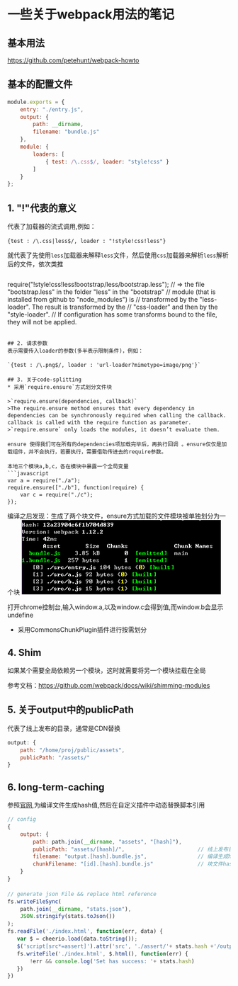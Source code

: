 # 一些关于webpack用法的笔记

## 基本用法
<https://github.com/petehunt/webpack-howto>

## 基本的配置文件

```javascript
module.exports = {
    entry: "./entry.js",
    output: {
        path: __dirname,
        filename: "bundle.js"
    },
    module: {
        loaders: [
            { test: /\.css$/, loader: "style!css" }
        ]
    }
};
```

## 1. "!"代表的意义
代表了加载器的流式调用,例如：

`{test : /\.css|less$/, loader : "!style!css!less"}`

就代表了先使用`less`加载器来解释`less`文件，然后使用`css`加载器来解析`less`解析后的文件，依次类推

>```javascript
require("!style!css!less!bootstrap/less/bootstrap.less");
// => the file "bootstrap.less" in the folder "less" in the "bootstrap"
//    module (that is installed from github to "node_modules") is
//    transformed by the "less-loader". The result is transformed by the
//    "css-loader" and then by the "style-loader".
//    If configuration has some transforms bound to the file, they will not be applied.
```

## 2. 请求参数
表示需要传入loader的参数(多半表示限制条件)，例如：

`{test : /\.png$/, loader : 'url-loader?mimetype=image/png'}`

## 3. 关于code-splitting
* 采用`require.ensure`方式划分文件块

>`require.ensure(dependencies, callback)`
>The require.ensure method ensures that every dependency in dependencies can be synchronously required when calling the callback. callback is called with the require function as parameter.
>`require.ensure` only loads the modules, it doesn’t evaluate them.

ensure 使得我们可在所有的dependencies项加载完毕后，再执行回调 。ensure仅仅是加载组件，并不会执行，若要执行，需要借助传进去的require参数。

本地三个模块a,b,c，各在模块中暴露一个全局变量
```javascript
var a = require("./a");
require.ensure(["./b"], function(require) {
    var c = require("./c");
});
```
编译之后发现：生成了两个块文件，ensure方式加载的文件模块被单独划分为一个块
![ensure](./code-spliting/ensure.png)

打开chrome控制台,输入window.a,以及window.c会得到值,而window.b会显示undefine

* 采用CommonsChunkPlugin插件进行按需划分

## 4. Shim
如果某个需要全局依赖另一个模块，这时就需要将另一个模块挂载在全局

参考文档：<https://github.com/webpack/docs/wiki/shimming-modules>

## 5. 关于output中的publicPath
代表了线上发布的目录，通常是CDN替换
```javascript
output: {
    path: "/home/proj/public/assets",
    publicPath: "/assets/"
}
```

## 6. long-term-caching
参照[官网](http://webpack.github.io/docs/long-term-caching.html),为编译文件生成hash值,然后在自定义插件中动态替换脚本引用
```javascript
// config
{
    output: {
        path: path.join(__dirname, "assets", "[hash]"),
        publicPath: "assets/[hash]/",                       // 线上发布目录
        filename: "output.[hash].bundle.js",                // 编译生成hash文件名
        chunkFilename: "[id].[hash].bundle.js"              // 块文件hash
    }
}

// generate json File && replace html reference
fs.writeFileSync(
    path.join(__dirname, "stats.json"),
    JSON.stringify(stats.toJson())
);
fs.readFile('./index.html', function(err, data) {
   var $ = cheerio.load(data.toString());
   $('script[src*=assert]').attr('src', './assert/'+ stats.hash +'/output.'+ stats.hash +'.bundle.js');
   fs.writeFile('./index.html', $.html(), function(err) {
       !err && console.log('Set has success: '+ stats.hash)
   })
})
```
